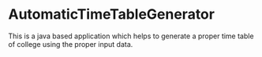 # AutomaticTimeTableGenerator
This is a java based application which helps to generate a proper time table of college using the proper input data.
